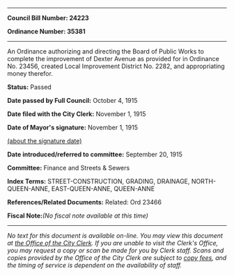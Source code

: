 

********

**Council Bill Number: 24223**
   
**Ordinance Number: 35381**
********

 An Ordinance authorizing and directing the Board of Public Works to complete the improvement of Dexter Avenue as provided for in Ordinance No. 23456, created Local Improvement District No. 2282, and appropriating money therefor.

**Status:** Passed
   
**Date passed by Full Council:** October 4, 1915
   
**Date filed with the City Clerk:** November 1, 1915
   
**Date of Mayor's signature:** November 1, 1915
   
[(about the signature date)](/~public/approvaldate.htm)
   
   
   
**Date introduced/referred to committee:** September 20, 1915
   
**Committee:** Finance and Streets & Sewers
   
   
**Index Terms:** STREET-CONSTRUCTION, GRADING, DRAINAGE, NORTH-QUEEN-ANNE, EAST-QUEEN-ANNE, QUEEN-ANNE

**References/Related Documents:** Related: Ord 23466

**Fiscal Note:**_(No fiscal note available at this time)_
********

_No text for this document is available on-line. You may view this document at [the Office of the City Clerk](http://www.seattle.gov/leg/clerk/contactUs.htm). If you are unable to visit the Clerk's Office, you may request a copy or scan be made for you by Clerk staff. Scans and copies provided by the Office of the City Clerk are subject to [copy fees](http://clerk.seattle.gov/~public/clerkfees.htm), and the timing of service is dependent on the availability of staff._

